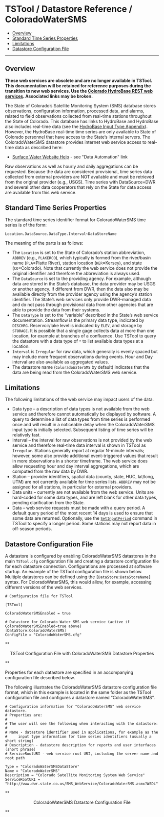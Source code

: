 # TSTool / Datastore Reference / ColoradoWaterSMS #

*   [Overview](#overview)
*   [Standard Time Series Properties](#standard-time-series-properties)
*   [Limitations](#limitations)
*   [Datastore Configuration File](#datastore-configuration-file)

--------------------

## Overview ##

**These web services are obsolete and are no longer available in TSTool.
This documentation will be retained for reference purposes during the transition to new web services.
Use the [Colorado HydroBase REST web services](../ColoradoHydroBaseRest/ColoradoHydroBaseRest.md).
Associated links may be broken.**

The State of Colorado’s Satellite Monitoring System (SMS) database stores observations,
configuration information, processed data, and alarms,
related to field observations collected from real-time stations throughout the State of Colorado.
This database has links to HydroBase and HydroBase also includes real-time data
(see the [HydroBase Input Type Appendix](../CO-HydroBase/CO-HydroBase.md)).
However, the HydroBase real-time time series are only available to
State of Colorado personnel that have access to the State’s internal servers.
The ColoradoWaterSMS datastore provides internet web service access to real-time data as described here:

*   [Surface Water Website Help](http://www.dwr.state.co.us/SurfaceWater/help.aspx) - see "Data Automation" link

Raw observations as well as hourly and daily aggregations can be requested.
Because the data are considered provisional, time series data
collected from external providers are NOT available and must be retrieved from the original provider (e.g., USGS).
Time series with DataSource=DWR and several other data cooperators
that rely on the State for data access are available from this web service.

## Standard Time Series Properties ##

The standard time series identifier format for ColoradoWaterSMS time series is of the form:

```
Location.DataSource.DataType.Interval~DataStoreName
```

The meaning of the parts is as follows:

*   The `Location` is set to the State of Colorado’s station abbreviation, `ABBREV` (e.g., `PLAKERCO`),
    which typically is formed from the river/basin name (`PLA`=Platte River),
    station location (`KER`=Kersey), and state (`CO`=Colorado).
    Note that currently the web service does not provide the original
    identifier and therefore the abbreviation is always used.
*   The `DataSource` is set to the providing agency.
    For example, although data are stored in the State’s database,
    the data provider may be USGS or another agency.
    If different from DWR, then the data also may be available directly from the provider
    agency using the agency’s station identifier.
    The State’s web services only provide DWR–managed data and do not pass
    through provisional data from other agencies that are able to provide the data from their systems.
*   The `DataType` is set to the “variable” described in the State’s web service documentation.
    Streamflow is the primary data type, indicated by `DISCHRG`.
    Reservoir/lake level is indicated by `ELEV`, and storage by `STORAGE`.
    It is possible that a single gage collects data at more than one location,
    for example at branches of a confluence.
    Use TSTool to query the datastore with a data type of `*` to list available data types at a location.
*   `Interval` is `Irregular` for raw data, which generally is evenly spaced but may
    include more frequent observations during events.  Hour and Day interval are also available as aggregated values.
*   The datastore name (`ColoradoWaterSMS` by default)
    indicates that the data are being read from the ColoradoWaterSMS web service.

## Limitations ##

The following limitations of the web service may impact users of the data.

*   Data type – a description of data types is not available from the
    web service and therefore cannot automatically be displayed by software.
    A query to determine a list of data types from time series is
    performed once and will result in a noticeable delay when the
    ColoradoWaterSMS input type is initially selected.
    Subsequent listing of time series will be relatively fast.
*   Interval – the interval for raw observations is not provided by the web service
    and therefore real-time data interval is shown in TSTool as `Irregular`.
    Stations generally report at regular N-minute intervals; however,
    some also provide additional event-triggered values that result in more observations in a shorter timeframe.
    The web service does allow requesting hour and day interval aggregations, which are computed from the raw data by DWR.
*   Station – provider identifiers, spatial data (county, state, HUC, lat/long, UTM)
    are not currently available for time series lists.
    `ABBREV` may not be assigned for all stations, in particular for external providers.
*   Data units – currently are not available from the web service.
    Units are hard-coded for some data types, and are left blank for other data types,
    pending clarification from the State.
*   Data – web service requests must be made with a query period.
    A default query period of the most recent 14 days is used to ensure that some data are returned.
    Optionally, use the [`SetInputPeriod`](../../command-ref/SetInputPeriod/SetInputPeriod.md)
    command in TSTool to specify a longer period.
    Some stations may not report data in off-season periods.

## Datastore Configuration File ##

A datastore is configured by enabling ColoradoWaterSMS
datastores in the main `TSTool.cfg` configuration file and creating a
datastore configuration file for each datastore connection.
Configurations are processed at software startup.  An example of the TSTool configuration file is shown below.
Multiple datastores can be defined using the `[DataStore:DataStoreName]` syntax.
For ColoradoWaterSMS, this would allow, for example, accessing different versions of the web services.

```
# Configuration file for TSTool

[TSTool]

ColoradoWaterSMSEnabled = true

# Datastore for Colorado Water SMS web service (active if ColoradoWaterSMSEnabled=true above)
[DataStore:ColoradoWaterSMS]
ConfigFile = "ColoradoWaterSMS.cfg"
```
**<p style="text-align: center;">
TSTool Configuration File with ColoradoWaterSMS Datastore Properties
</p>**

Properties for each datastore are specified in an accompanying configuration file described below.

The following illustrates the ColoradoWaterSMS datastore configuration file format,
which in this example is located in the same folder as the TSTool configuration file
and configures a datastore named “ColoradoWaterSMS”.

```
# Configuration information for "ColoradoWaterSMS" web service datastore.
# Properties are:
#
# The user will see the following when interacting with the datastore:
#
# Name - datastore identifier used in applications, for example as the
#     input type information for time series identifiers (usually a short string)
# Description - datastore description for reports and user interfaces (short phrase)
# ServiceRootURI - web service root URI, including the server name and root path

Type = "ColoradoWaterSMSDataStore"
Name = "ColoradoWaterSMS"
Description = "Colorado Satellite Monitoring System Web Service"
ServiceRootURI = "http://www.dwr.state.co.us/SMS_WebService/ColoradoWaterSMS.asmx?WSDL"
```
**<p style="text-align: center;">
ColoradoWaterSMS Datastore Configuration File
</p>**
